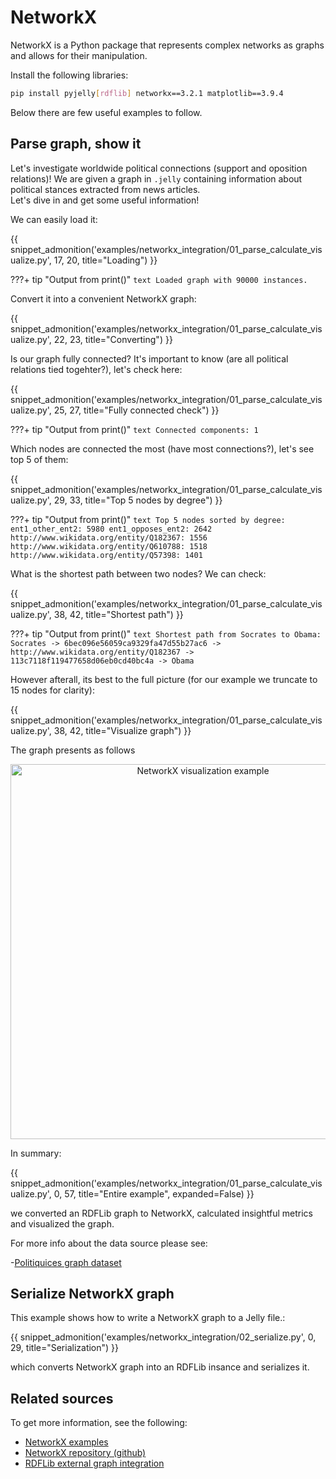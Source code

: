 # NetworkX

NetworkX is a Python package that represents complex networks as graphs and allows for their manipulation.

Install the following libraries:

```bash
pip install pyjelly[rdflib] networkx==3.2.1 matplotlib==3.9.4
```

Below there are few useful examples to follow.

## Parse graph, show it

Let's investigate worldwide political connections (support and oposition relations)!
We are given a graph in `.jelly` containing information about political stances extracted from news articles.  
Let's dive in and get some useful information!

We can easily load it:  

{{ snippet_admonition('examples/networkx_integration/01_parse_calculate_visualize.py', 17, 20, title="Loading") }}

???+ tip "Output from print()"
    ```text
    Loaded graph with 90000 instances.
    ```

Convert it into a convenient NetworkX graph:

{{ snippet_admonition('examples/networkx_integration/01_parse_calculate_visualize.py', 22, 23, title="Converting") }}

Is our graph fully connected? It's important to know (are all political relations tied togehter?), let's check here:

{{ snippet_admonition('examples/networkx_integration/01_parse_calculate_visualize.py', 25, 27, title="Fully connected check") }}

???+ tip "Output from print()"
    ```text
    Connected components: 1
    ```

Which nodes are connected the most (have most connections?), let's see top 5 of them:

{{ snippet_admonition('examples/networkx_integration/01_parse_calculate_visualize.py', 29, 33, title="Top 5 nodes by degree") }}

???+ tip "Output from print()"
    ```text
    Top 5 nodes sorted by degree:
    ent1_other_ent2: 5980
    ent1_opposes_ent2: 2642
    http://www.wikidata.org/entity/Q182367: 1556
    http://www.wikidata.org/entity/Q610788: 1518
    http://www.wikidata.org/entity/Q57398: 1401
    ```

What is the shortest path between two nodes? We can check:

{{ snippet_admonition('examples/networkx_integration/01_parse_calculate_visualize.py', 38, 42, title="Shortest path") }}

???+ tip "Output from print()"
    ```text
    Shortest path from Socrates to Obama: Socrates -> 6bec096e56059ca9329fa47d55b27ac6 -> http://www.wikidata.org/entity/Q182367 -> 113c7118f119477658d06eb0cd40bc4a -> Obama
    ```

However afterall, its best to the full picture (for our example we truncate to 15 nodes for clarity):

{{ snippet_admonition('examples/networkx_integration/01_parse_calculate_visualize.py', 38, 42, title="Visualize graph") }}

The graph presents as follows

<div style="text-align:center;">
  <img src="../assets/images/networkx_visualization_example.png" width="600" loading="lazy" alt="NetworkX visualization example" />
</div>


In summary:

{{ snippet_admonition('examples/networkx_integration/01_parse_calculate_visualize.py', 0, 57, title="Entire example", expanded=False) }}

we converted an RDFLib graph to NetworkX, calculated insightful metrics and visualized the graph.  

For more info about the data source please see:

-[Politiquices graph dataset](https://riverbench.github.io/v/2.1.0/datasets/politiquices/)

## Serialize NetworkX graph

This example shows how to write a NetworkX graph to a Jelly file.:

{{ snippet_admonition('examples/networkx_integration/02_serialize.py', 0, 29, title="Serialization") }}

which converts NetworkX graph into an RDFLib insance and serializes it.

## Related sources

To get more information, see the following:

- [NetworkX examples](https://networkx.org/documentation/stable/auto_examples/index.html)
- [NetworkX repository (github)](https://github.com/networkx/networkx)
- [RDFLib external graph integration](https://rdflib.readthedocs.io/en/7.1.0/_modules/rdflib/extras/external_graph_libs.html)
